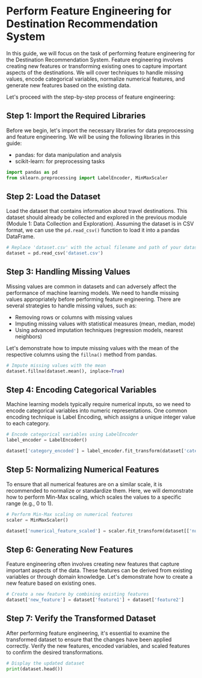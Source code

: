 # Perform Feature Engineering for Destination Recommendation System

In this guide, we will focus on the task of performing feature engineering for the Destination Recommendation System. Feature engineering involves creating new features or transforming existing ones to capture important aspects of the destinations. We will cover techniques to handle missing values, encode categorical variables, normalize numerical features, and generate new features based on the existing data.

Let's proceed with the step-by-step process of feature engineering:

## Step 1: Import the Required Libraries
Before we begin, let's import the necessary libraries for data preprocessing and feature engineering. We will be using the following libraries in this guide:
- pandas: for data manipulation and analysis
- scikit-learn: for preprocessing tasks

```python
import pandas as pd
from sklearn.preprocessing import LabelEncoder, MinMaxScaler
```

## Step 2: Load the Dataset
Load the dataset that contains information about travel destinations. This dataset should already be collected and explored in the previous module (Module 1: Data Collection and Exploration). Assuming the dataset is in CSV format, we can use the `pd.read_csv()` function to load it into a pandas DataFrame.

```python
# Replace 'dataset.csv' with the actual filename and path of your dataset
dataset = pd.read_csv('dataset.csv')
```

## Step 3: Handling Missing Values
Missing values are common in datasets and can adversely affect the performance of machine learning models. We need to handle missing values appropriately before performing feature engineering. There are several strategies to handle missing values, such as:
- Removing rows or columns with missing values
- Imputing missing values with statistical measures (mean, median, mode)
- Using advanced imputation techniques (regression models, nearest neighbors)

Let's demonstrate how to impute missing values with the mean of the respective columns using the `fillna()` method from pandas.

```python
# Impute missing values with the mean
dataset.fillna(dataset.mean(), inplace=True)
```

## Step 4: Encoding Categorical Variables
Machine learning models typically require numerical inputs, so we need to encode categorical variables into numeric representations. One common encoding technique is Label Encoding, which assigns a unique integer value to each category.

```python
# Encode categorical variables using LabelEncoder
label_encoder = LabelEncoder()

dataset['category_encoded'] = label_encoder.fit_transform(dataset['category'])
```

## Step 5: Normalizing Numerical Features
To ensure that all numerical features are on a similar scale, it is recommended to normalize or standardize them. Here, we will demonstrate how to perform Min-Max scaling, which scales the values to a specific range (e.g., 0 to 1).

```python
# Perform Min-Max scaling on numerical features
scaler = MinMaxScaler()

dataset['numerical_feature_scaled'] = scaler.fit_transform(dataset[['numerical_feature']])
```

## Step 6: Generating New Features
Feature engineering often involves creating new features that capture important aspects of the data. These features can be derived from existing variables or through domain knowledge. Let's demonstrate how to create a new feature based on existing ones.

```python
# Create a new feature by combining existing features
dataset['new_feature'] = dataset['feature1'] + dataset['feature2']
```

## Step 7: Verify the Transformed Dataset
After performing feature engineering, it's essential to examine the transformed dataset to ensure that the changes have been applied correctly. Verify the new features, encoded variables, and scaled features to confirm the desired transformations.

```python
# Display the updated dataset
print(dataset.head())
```

